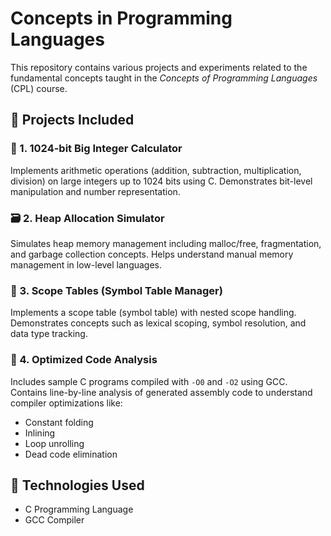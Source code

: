 # Concepts in Programming Languages

This repository contains various projects and experiments related to the fundamental concepts taught in the *Concepts of Programming Languages* (CPL) course.

## 📁 Projects Included

### 🔢 1. 1024-bit Big Integer Calculator
Implements arithmetic operations (addition, subtraction, multiplication, division) on large integers up to 1024 bits using C. Demonstrates bit-level manipulation and number representation.

### 🗃️ 2. Heap Allocation Simulator
Simulates heap memory management including malloc/free, fragmentation, and garbage collection concepts. Helps understand manual memory management in low-level languages.

### 🧭 3. Scope Tables (Symbol Table Manager)
Implements a scope table (symbol table) with nested scope handling. Demonstrates concepts such as lexical scoping, symbol resolution, and data type tracking.

### 🧪 4. Optimized Code Analysis
Includes sample C programs compiled with `-O0` and `-O2` using GCC. Contains line-by-line analysis of generated assembly code to understand compiler optimizations like:
- Constant folding
- Inlining
- Loop unrolling
- Dead code elimination

## 🔧 Technologies Used
- C Programming Language
- GCC Compiler

